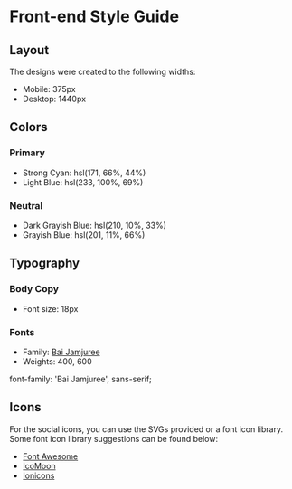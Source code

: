 # Front-end Style Guide

## Layout

The designs were created to the following widths:

- Mobile: 375px
- Desktop: 1440px

## Colors

### Primary

- Strong Cyan: hsl(171, 66%, 44%)
- Light Blue: hsl(233, 100%, 69%)

### Neutral

- Dark Grayish Blue: hsl(210, 10%, 33%)
- Grayish Blue: hsl(201, 11%, 66%)

## Typography

### Body Copy

- Font size: 18px

### Fonts

- Family: [Bai Jamjuree](https://fonts.google.com/specimen/Bai+Jamjuree)
- Weights: 400, 600

font-family: 'Bai Jamjuree', sans-serif;
## Icons

For the social icons, you can use the SVGs provided or a font icon library. Some font icon library suggestions can be found below:

- [Font Awesome](https://fontawesome.com)
- [IcoMoon](https://icomoon.io)
- [Ionicons](https://ionicons.com)